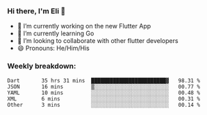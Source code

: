 ### Hi there, I'm Eli 👋
- 🔭 I’m currently working on the new Flutter App
- 🌱 I’m currently learning Go
- 🦄 I’m looking to collaborate with other flutter developers
- 😄 Pronouns: He/Him/His

### Weekly breakdown:
<!--START_SECTION:waka-->

```text
Dart       35 hrs 31 mins  ████████████████████████▓   98.31 %
JSON       16 mins         ▒░░░░░░░░░░░░░░░░░░░░░░░░   00.77 %
YAML       10 mins         ░░░░░░░░░░░░░░░░░░░░░░░░░   00.48 %
XML        6 mins          ░░░░░░░░░░░░░░░░░░░░░░░░░   00.31 %
Other      3 mins          ░░░░░░░░░░░░░░░░░░░░░░░░░   00.14 %
```

<!--END_SECTION:waka-->
